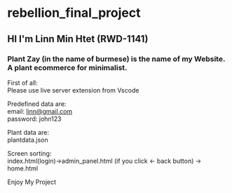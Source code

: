 # rebellion_final_project

## HI I'm Linn Min Htet (RWD-1141)

### Plant Zay (in the name of burmese) is the name of my Website. A plant ecommerce for minimalist.

First of all:\
Please use live server extension from Vscode

Predefined data are:\
email: linn@gmail.com\
password: john123

Plant data are:\
plantdata.json


Screen sorting:\
index.html(login)->admin_panel.html (if you click <- back button) -> home.html


Enjoy My Project




